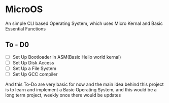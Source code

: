 # MicroOS
An simple CLI based Operating System, which uses Micro Kernal and Basic Essential Functions

## To - D0
- [ ] Set Up Bootloader in ASM(Basic Hello world kernal)
- [ ] Set Up Disk Access
- [ ] Set Up a File System
- [ ] Set Up GCC compiler

And this To-Do are very basic for now and the main idea behind this project is to learn and implement a Basic Operating System, and this would be a long term project, weekly once there would be updates 
